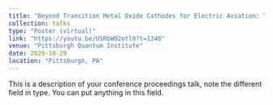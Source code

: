 ```yaml
---
title: "Beyond Transition Metal Oxide Cathodes for Electric Aviation: The Case of Rechargeable CFx"
collection: talks
type: "Poster (virtual)"
link: "https://youtu.be/USRbWO2otl0?t=1340"
venue: "Pittsburgh Quantum Institute"
date: 2020-10-29
location: "Pittsburgh, PA"
---
```


This is a description of your conference proceedings talk, note the different field in type. You can put anything in this field.
